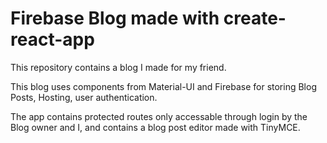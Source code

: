 # Firebase Blog made with create-react-app

This repository contains a blog I made for my friend.

This blog uses components from Material-UI and Firebase for storing Blog Posts, Hosting, user authentication.

The app contains protected routes only accessable through login by the Blog owner and I, and contains a blog post editor made with TinyMCE.
